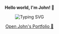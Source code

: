 <p align="center">
  <strong>Hello world, I'm John! 👋</strong>
</p>
<p align="center">
  <img alt="Typing SVG"
    src="https://readme-typing-svg.herokuapp.com?font=Helvetica&size=16&duration=5000&pause=1000&color=0B3B8E&center=true&vCenter=true&width=400&lines=Geospatial+Software+Engineer+;Always+Learning+New+Things+%F0%9F%92%A1" />
</p>
<p align="center">
  <a href="https://johnsolly.dev/showcase/" target="_blank">
    Open John's Portfolio 🔗
  </a>
</p>
